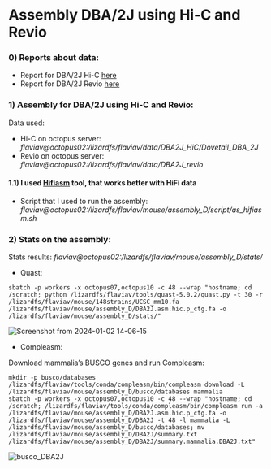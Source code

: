 # Assembly DBA/2J using Hi-C and Revio

### 0) Reports about data:
- Report for DBA/2J Hi-C [here](https://www.dropbox.com/home/97_Dovetail_Sequencing?di=left_nav_browse)
- Report for DBA/2J Revio [here](https://drive.google.com/file/d/1y35q3QDpy7X2XD-eef6Wuq3y3-PlxStf/view?usp=drive_link)

### 1) Assembly for DBA/2J using Hi-C and Revio:

Data used:
-  Hi-C on octopus server: *flaviav@octopus02:/lizardfs/flaviav/data/DBA2J_HiC/Dovetail_DBA_2J*
-  Revio on octopus server: *flaviav@octopus02:/lizardfs/flaviav/data/DBA2J_revio* 

#### 1.1) I used [Hifiasm](https://hifiasm.readthedocs.io/en/latest/index.html) tool, that works better with HiFi data

- Script that I used to run the assembly: *flaviav@octopus02:/lizardfs/flaviav/mouse/assembly_D/script/as_hifiasm.sh*

### 2) Stats on the assembly:

Stats results: *flaviav@octopus02:/lizardfs/flaviav/mouse/assembly_D/stats/*

- Quast:

```
sbatch -p workers -x octopus07,octopus10 -c 48 --wrap "hostname; cd /scratch; python /lizardfs/flaviav/tools/quast-5.0.2/quast.py -t 30 -r /lizardfs/flaviav/mouse/148strains/UCSC_mm10.fa /lizardfs/flaviav/mouse/assembly_D/DBA2J.asm.hic.p_ctg.fa -o /lizardfs/flaviav/mouse/assembly_D/stats/"
```
![Screenshot from 2024-01-02 14-06-15](https://github.com/Flavia95/BXD_ONT-PacBio/assets/52487106/e477e0ab-3b28-42b6-a77f-48afabdd8882)

- Compleasm:

Download mammalia’s BUSCO genes and run Compleasm:
```
mkdir -p busco/databases
/lizardfs/flaviav/tools/conda/compleasm/bin/compleasm download -L /lizardfs/flaviav/mouse/assembly_D/busco/databases mammalia
sbatch -p workers -x octopus07,octopus10 -c 48 --wrap "hostname; cd /scratch; /lizardfs/flaviav/tools/conda/compleasm/bin/compleasm run -a /lizardfs/flaviav/mouse/assembly_D/DBA2J.asm.hic.p_ctg.fa -o /lizardfs/flaviav/mouse/assembly_D/DBA2J -t 48 -l mammalia -L /lizardfs/flaviav/mouse/assembly_D/busco/databases; mv /lizardfs/flaviav/mouse/assembly_D/DBA2J/summary.txt /lizardfs/flaviav/mouse/assembly_D/DBA2J/summary.mammalia.DBA2J.txt"
```
![busco_DBA2J](https://github.com/Flavia95/BXD_ONT-PacBio/assets/52487106/2f15ddc7-dea1-40f5-9265-728e5245a5f5)



